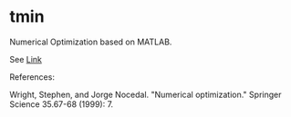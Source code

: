 # tmin
Numerical Optimization based on MATLAB.

See [Link](http://www.cltian.site/2016/04/16/%E5%87%A0%E4%B8%AA%E4%BC%98%E5%8C%96%E7%AE%97%E6%B3%95demo/)

References:

Wright, Stephen, and Jorge Nocedal. "Numerical optimization." Springer Science 35.67-68 (1999): 7.
